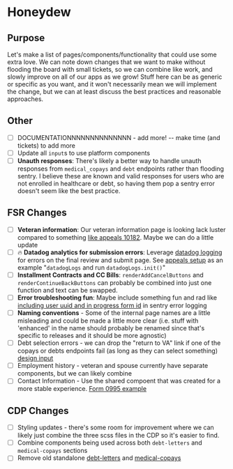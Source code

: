# Honeydew
## Purpose
Let's make a list of pages/components/functionality that could use some extra love. We can note down changes that we want to make without flooding the board with small tickets, so we can combine like work, and slowly improve on all of our apps as we grow! Stuff here can be as generic or specific as you want, and it won't necessarily mean we will implement the change, but we can at least discuss the best practices and reasonable approaches.  

## Other
- [ ]  DOCUMENTATIONNNNNNNNNNNNNN - add more! -- make time (and tickets) to add more
- [ ]  Update all `input`s to use platform components
- [ ]  **Unauth responses**: There's likely a better way to handle unauth responses from `medical_copays` and `debt` endpoints rather than flooding sentry. I believe these are known and valid responses for users who are not enrolled in healthcare or debt, so having them pop a sentry error doesn't seem like the best practice. 

## FSR Changes
- [ ] **Veteran information**: Our veteran information page is looking lack luster compared to something [like appeals 10182](https://github.com/department-of-veterans-affairs/vets-website/blob/main/src/applications/appeals/shared/components/VeteranInformation.jsx). Maybe we can do a little update 
- [ ] 🔥 **Datadog analytics for submission errors**: Leverage [datadog logging](https://github.com/department-of-veterans-affairs/vets-website/pull/27567) for errors on the final review and submit page. See [appeals setup](https://github.com/department-of-veterans-affairs/vets-website/pull/27567/files#diff-c29f3cbc30d89ea8c45ef75e7e728685a2e5d7a65d2e2180795b020827264700) as an example "`datadogLogs` and run `datadogLogs.init()`" 
- [ ] **Installment Contracts and CC Bills**: `renderAddCancelButtons` and `renderContinueBackButtons` can probably be combined into just one function and text can be swapped.
- [ ] **Error troubleshooting fun**: Maybe include something fun and rad like [including user uuid and in progress form id](https://github.com/department-of-veterans-affairs/vets-website/blob/546be1f587fbc92dccdb779fb6e9b72e47595fe9/src/applications/appeals/995/containers/App.jsx#L64-L74) in sentry error logging
- [ ] **Naming conventions** - Some of the internal page names are a little misleading and could be made a little more clear (i.e. stuff with 'enhanced' in the name should probably be renamed since that's specific to releases and it should be more agnostic)
- [ ] Debt selection errors - we can drop the "return to VA" link if one of the copays or debts endpoints fail (as long as they can select something) [design input](https://dsva.slack.com/archives/CPE4AJ6Q0/p1707502928101719?thread_ts=1707334048.781089&cid=CPE4AJ6Q0)
- [ ] Employment history - veteran and spouse currently have separate components, but we can likely combine
- [ ] Contact Information - Use the shared compoent that was created for a more stable experience. [Form 0995 example](https://github.com/department-of-veterans-affairs/vets-website/blob/main/src/applications/appeals/995/pages/contactInformation.js)

## CDP Changes
- [ ] Styling updates - there's some room for improvement where we can likely just combine the three scss files in the CDP so it's easier to find.
- [ ] Combine components being used across both `debt-letters` and `medical-copays` sections
- [ ] Remove old standalone [debt-letters](https://github.com/department-of-veterans-affairs/vets-website/tree/8ec34b0c1f9a27ba8287765c85155e2df97957ae/src/applications/debt-letters) and [medical-copays](https://github.com/department-of-veterans-affairs/vets-website/tree/29ea9e844d860040f77c26485053095e028e265f/src/applications/medical-copays)
